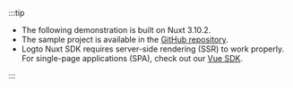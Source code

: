:::tip

- The following demonstration is built on Nuxt 3.10.2.
- The sample project is available in the [GitHub repository](https://github.com/logto-io/js/tree/HEAD/packages/nuxt).
- Logto Nuxt SDK requires server-side rendering (SSR) to work properly. For single-page applications (SPA), check out our [Vue SDK](/quick-starts/vue/).

:::
